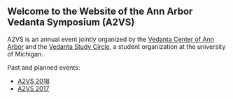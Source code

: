 ## Welcome to the Website of the Ann Arbor Vedanta Symposium (A2VS)

A2VS is an annual event jointly organized by the [Vedanta Center of Ann Arbor](https://www.facebook.com/a2vedanta/) and the [Vedanta Study Circle](https://maizepages.umich.edu/organization/vsc), a student organization at the university of Michigan.

Past and planned events:

- [A2VS 2018](2018.md)
- [A2VS 2017](2017.md)

